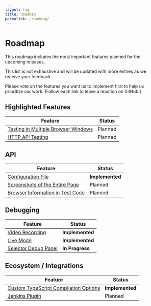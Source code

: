 ```yaml
---
layout: faq
title: Roadmap
permalink: /roadmap/
---
```

# Roadmap

This roadmap includes the most important features planned for the upcoming releases.

This list is not exhaustive and will be updated with more entries as we receive your feedback.

Please vote on the features you want us to implement first to help us prioritize our work. (Follow each link to leave a reaction on GitHub.)

## Highlighted Features

Feature                                                                                           | Status
------------------------------------------------------------------------------------------------- | -------------------
[Testing in Multiple Browser Windows](https://github.com/DevExpress/testcafe/issues/912)          | Planned
[HTTP API Testing](https://github.com/DevExpress/testcafe/issues/4288)                            | Planned

## API

Feature                                                                                           | Status
------------------------------------------------------------------------------------------------- | -------------------
[Configuration File](https://github.com/DevExpress/testcafe/issues/3131)                          | **Implemented**
[Screenshots of the Entire Page](https://github.com/DevExpress/testcafe/issues/1520)              | Planned
[Browser Information in Test Code](https://github.com/DevExpress/testcafe/issues/481)             | Planned

## Debugging

Feature                                                                                           | Status
------------------------------------------------------------------------------------------------- | -------------------
[Video Recording](https://github.com/DevExpress/testcafe/issues/2151)                             | **Implemented**
[Live Mode](https://github.com/DevExpress/testcafe/issues/3215)                                   | **Implemented**
[Selector Debug Panel](https://github.com/DevExpress/testcafe/issues/3244)                        | **In Progress**

## Ecosystem / Integrations

Feature                                                                                           | Status
------------------------------------------------------------------------------------------------- | -------------------
[Custom TypeScript Compilation Options](https://github.com/DevExpress/testcafe/issues/1845)       | **Implemented**
[Jenkins Plugin](https://github.com/DevExpress/testcafe/issues/4289)                              | Planned
